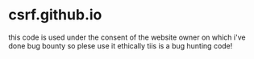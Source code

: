 # csrf.github.io
this code is used under the consent of the website owner on which i've done bug bounty so plese use it ethically
tiis is a bug hunting code!
